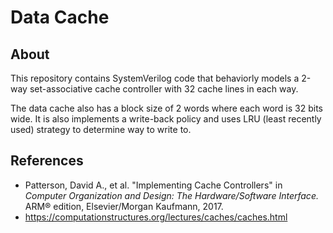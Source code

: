 # Data Cache

## About 
This repository contains SystemVerilog code that behaviorly models a 2-way set-associative cache controller with 32 cache lines in each way. 

The data cache also has a block size of 2 words where each word is 32 bits wide. It is also implements a write-back policy and uses LRU (least recently used) strategy to determine way to write to. 


## References 
- Patterson, David A., et al. "Implementing Cache Controllers" in *Computer Organization and Design: The Hardware/Software Interface.* ARM® edition, Elsevier/Morgan Kaufmann, 2017. 
- https://computationstructures.org/lectures/caches/caches.html




